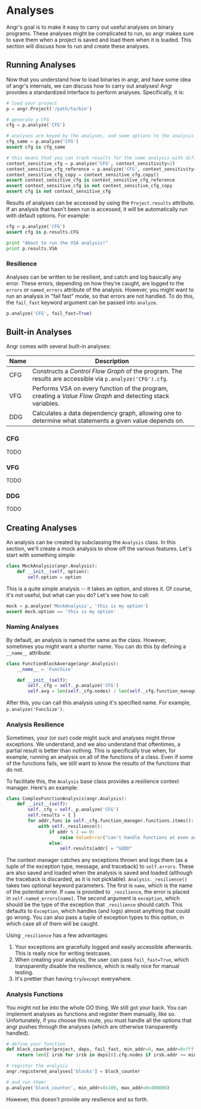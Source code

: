 # Analyses

Angr's goal is to make it easy to carry out useful analyses on binary programs.
These analyses might be complicated to run, so angr makes sure to save them when a project is saved and load them when it is loaded.
This section will discuss how to run and create these analyses.

## Running Analyses

Now that you understand how to load binaries in angr, and have some idea of angr's internals, we can discuss how to carry out analyses!
Angr provides a standardized interface to perform analyses. Specifically, it is:

```python
# load your project
p = angr.Project('/path/to/bin')

# generate a CFG
cfg = p.analyze('CFG')

# analyses are keyed by the analyses, and some options to the analysis
cfg_same = p.analyze('CFG')
assert cfg is cfg_same

# this means that you can track results for the same analysis with different options
context_sensitive_cfg = p.analyze('CFG', context_sensitivity=2)
context_sensitive_cfg_reference = p.analyze('CFG', context_sensitivity=2)
context_sensitive_cfg_copy = context_sensitive_cfg.copy()
assert context_sensitive_cfg is context_sensitive_cfg_reference
assert context_sensitive_cfg is not context_sensitive_cfg_copy
assert cfg is not context_sensitive_cfg
```

Results of analyses can be accessed by using the `Project.results` attribute.
If an analysis that hasn't been run is accessed, it will be automatically run with default options.
For example:

```python
cfg = p.analyze('CFG')
assert cfg is p.results.CFG

print "About to run the VSA analysis!"
print p.results.VSA
```

### Resilience

Analyses can be written to be resilient, and catch and log basically any error.
These errors, depending on how they're caught, are logged to the `errors` or `named_errors` attribute of the analysis.
However, you might want to run an analysis in "fail fast" mode, so that errors are not handled.
To do this, the `fail_fast` keyword argument can be passed into `analyze`.

```python
p.analyze('CFG', fail_fast=True)
```

## Built-in Analyses

Angr comes with several built-in analyses:

| Name | Description |
|------|-------------|
| CFG  | Constructs a *Control Flow Graph* of the program. The results are accessible via `p.analyze('CFG').cfg`. |
| VFG  | Performs VSA on every function of the program, creating a *Value Flow Graph* and detecting stack variables. |
| DDG  | Calculates a data dependency graph, allowing one to determine what statements a given value depends on. |

### CFG

TODO

### VFG

TODO

### DDG

TODO

## Creating Analyses

An analysis can be created by subclassing the `Analysis` class.
In this section, we'll create a mock analysis to show off the various features.
Let's start with something simple:

```python
class MockAnalysis(angr.Analysis):
	def __init__(self, option):
		self.option = option
```

This is a quite simple analysis -- it takes an option, and stores it.
Of course, it's not useful, but what can you do?
Let's see how to call:

```python
mock = p.analyze('MockAnalysis', 'this is my option')
assert mock.option == 'this is my option'
```

### Naming Analyses

By default, an analysis is named the same as the class.
However, sometimes you might want a shorter name.
You can do this by defining a `__name__` attribute:

```python
class FunctionBlockAverage(angr.Analysis):
	__name__ = 'FuncSize'

	def __init__(self):
		self._cfg = self._p.analyze('CFG')
		self.avg = len(self._cfg.nodes) / len(self._cfg.function_manager.functions)
```

After this, you can call this analysis using it's specified name. For example, `p.analyze('FuncSize')`.

### Analysis Resilience

Sometimes, your (or our) code might suck and analyses might throw exceptions.
We understand, and we also understand that oftentimes, a partial result is better than nothing.
This is specifically true when, for example, running an analysis on all of the functions of a class.
Even if some of the functions fails, we still want to know the results of the functions that do not.

To facilitate this, the `Analysis` base class provides a resilience context manager.
Here's an example:

```python
class ComplexFunctionAnalysis(angr.Analysis):
	def __init__(self):
		self._cfg = self._p.analyze('CFG')
		self.results = { }
		for addr,func in self._cfg.function_manager.functions.items():
			with self._resilience():
				if addr % 2 == 0:
					raise ValueError("can't handle functions at even addresses")
				else:
					self.results[addr] = "GOOD"
```

The context manager catches any exceptions thrown and logs them (as a tuple of the exception type, message, and traceback) to `self.errors`.
These are also saved and loaded when the analysis is saved and loaded (although the traceback is discarded, as it is not picklable).
`Analysis._resilience()` takes two optional keyword parameters.
The first is `name`, which is the name of the potential error.
If `name` is provided to `_resilience`, the error is placed in `self.named_errors[name]`.
The second argument is `exception`, which should be the type of the exception that `_resilience` should catch.
This defaults to `Exception`, which handles (and logs) almost anything that could go wrong.
You can also pass a tuple of exception types to this option, in which case all of them will be caught.

Using `_resilience` has a few advantages:

1. Your exceptions are gracefully logged and easily accessible afterwards. This is really nice for writing testcases.
2. When creating your analysis, the user can pass `fail_fast=True`, which transparently disable the resilience, which is really nice for manual testing.
3. It's prettier than having `try`/`except` everywhere.

### Analysis Functions

You might not be into the whole OO thing.
We still got your back.
You can implement analyses as functions and register them manually, like so.
Unfortunately, if you choose this route, you must handle all the options that angr pushes through the analyses (which are otherwise transparently handled).

```python
# define your function
def block_counter(project, deps, fail_fast, min_addr=0, max_addr=0xffffffff):
	return len([ irsb for irsb in deps[0].cfg.nodes if irsb.addr >= min_addr and irsb.addr < max_addr ])

# register the analysis
angr.registered_analyses['blocks'] = block_counter

# and run them!
p.analyze('block_counter', min_addr=0x100, max_addr=0x400000)
```

However, this doesn't provide any resilience and so forth.
